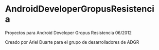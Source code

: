 AndroidDeveloperGropusResistencia
=================================

Proyectos para Android Developer Gropus Resistencia 06/2012

Creado por Ariel Duarte para el grupo de desarrolladores de ADGR